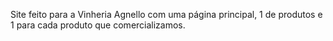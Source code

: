 Site feito para a Vinheria Agnello com uma página principal, 1 de produtos e 1 para cada produto que comercializamos.

